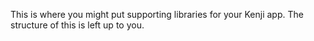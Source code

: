 This is where you might put supporting libraries for your Kenji app. The
structure of this is left up to you.
